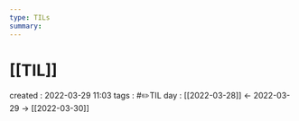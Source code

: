 ```yaml
---
type: TILs
summary: 
---
```


# [[TIL]]
created : 2022-03-29 11:03
tags : #✏️TIL
day : [[2022-03-28]] ← 2022-03-29 → [[2022-03-30]]
